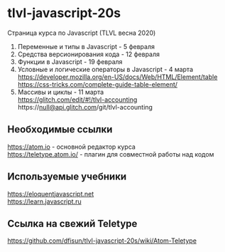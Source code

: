 # tlvl-javascript-20s
Страница курса по Javascript (TLVL весна 2020)

1. Переменные и типы в Javascript - 5 февраля
2. Средства версионирования кода - 12 февраля
3. Функции в Javascript - 19 февраля
4. Условные и логические операторы в Javascript - 4 марта  
  https://developer.mozilla.org/en-US/docs/Web/HTML/Element/table  
  https://css-tricks.com/complete-guide-table-element/  
5. Массивы и циклы - 11 марта  
  https://glitch.com/edit/#!/tlvl-accounting  
  https://null@api.glitch.com/git/tlvl-accounting  

## Необходимые ссылки
https://atom.io - основной редактор курса  
https://teletype.atom.io/ - плагин для совместной работы над кодом

## Используемые учебники
https://eloquentjavascript.net  
https://learn.javascript.ru  

## Ссылка на свежий Teletype
https://github.com/dfisun/tlvl-javascript-20s/wiki/Atom-Teletype
